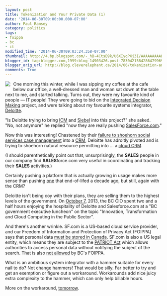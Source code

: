 ```yaml
---
layout: post
title: Tokenization and Your Private Data (1)
date: '2014-06-30T09:00:00.000-07:00'
author: Paul Ramsey
category: politics
tags:
- foippa
- bc
- it
modified_time: '2014-06-30T09:03:24.358-07:00'
thumbnail: http://4.bp.blogspot.com/-_hB-4CtsB9k/U6XIyqPXj3I/AAAAAAAAALs/VLGBVssK1_Y/s72-c/dolce-vita.jpg
blogger_id: tag:blogger.com,1999:blog-14903426.post-7830421584286479969
blogger_orig_url: http://blog.cleverelephant.ca/2014/06/tokenization-and-your-private-data-1.html
comments: True
---
```


<img border="0" src="http://4.bp.blogspot.com/-_hB-4CtsB9k/U6XIyqPXj3I/AAAAAAAAALs/VLGBVssK1_Y/s320/dolce-vita.jpg" style="float:left; padding-right: 10px; padding-bottom: 10px;" />

One morning this winter, while I was sipping my coffee at the cafe below our office, a well-dressed man and woman sat down at the table next to me, and started talking. Turns out, they were my favourite kind of people &mdash; IT people! They were going to bid on the [Integrated Decision Making](/2013/07/natural-resource-sector-goes-over.html) project, and were talking about my favourite systems integrator, [Deloitte](http://www.deloitte.com). 

"Is Deloitte trying to bring [ICM](/2012/06/more-icm.html) and [Siebel](http://www.oracle.com/us/products/applications/siebel/overview/index.html) into this project?" she asked.<br/>"No, not anymore" he replied "now they are really pushing [SalesForce.com](https://www.salesforce.com)." 

Now this was interesting! Chastened by their [failure to shoehorn social services case management](/2012/06/more-icm.html) into a [CRM](http://en.wikipedia.org/wiki/Customer_relationship_management), Deloitte has adroitly pivoted and is trying to shoehorn natural resource permitting into ... a [cloud CRM](https://www.salesforce.com).

(I should parenthetically point out that, unsurprisingly, the **SALES** people in our company find **SALES**force.com very useful in coordinating and tracking their **SALES** activities.) 

Certainly pushing a platform that is actually growing in usage makes more sense than pushing [one](http://www.oracle.com/us/products/applications/siebel/overview/index.html) that end-of-lifed a decade ago, but still, again with the CRM?

Deloitte isn't being coy with their plans, they are selling them to the highest levels of the government. On [October 7](http://s3.cleverelephant.ca.s3.amazonaws.com/CIO-2013-10-07.pdf), 2013, the BC CIO spent two and a half hours enjoying the hospitality of Deloitte and Salesforce.com at a "BC government executive luncheon" on the topic "Innovation, Transformation and Cloud Computing in the Public Sector”.

And there's another wrinkle. SF.com is a US-based cloud service provider, and our Freedom of Information and Protection of Privacy Act (FOIPPA) says that personal data [must be stored in Canada](http://www.bclaws.ca/civix/document/LOC/complete/statreg/--%20F%20--/Freedom%20of%20Information%20and%20Protection%20of%20Privacy%20Act%20[RSBC%201996]%20c.%20165/00_Act/96165_03.xml#section30.1). SF.com is also a US legal entity, which means they are subject to the [PATRIOT Act](http://en.wikipedia.org/wiki/Patriot_Act) which allows authorities to access personal data without notifying the subject of the search. That is also [not allowed](http://www.bclaws.ca/civix/document/LOC/complete/statreg/--%20F%20--/Freedom%20of%20Information%20and%20Protection%20of%20Privacy%20Act%20[RSBC%201996]%20c.%20165/00_Act/96165_03.xml#section30.2) by BC's FOIPPA. 

What is an ambitious system integrator with a hammer suitable for every nail to do? Not change hammers! That would be silly. Far better to try and get an exemption or figure out a workaround. Workarounds add nice juicy extra complexity to the hammer, which can only help billable hours.

More on the workaround, [tomorrow](/2014/07/tokenization-and-your-private-data-2.html).